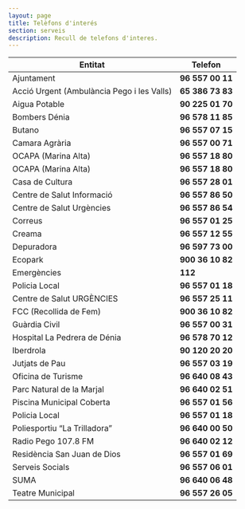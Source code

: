 ```yaml
---
layout: page
title: Telèfons d'interés
section: serveis
description: Recull de telefons d'interes.
---
```

Entitat                                     | Telefon
--------------------------------------------|----------
Ajuntament                                  | **96 557 00 11**
Acció Urgent (Ambulància Pego i les Valls)  | **65 386 73 83**
Aigua Potable                               | **90 225 01 70**
Bombers Dénia                               | **96 578 11 85**
Butano                                      | **96 557 07 15**
Camara Agrària                              | **96 557 00 71**
OCAPA (Marina Alta)                         | **96 557 18 80**
OCAPA (Marina Alta)                         | **96 557 18 80**
Casa de Cultura                             | **96 557 28 01**
Centre de Salut Informació                  | **96 557 86 50**
Centre de Salut Urgències                   | **96 557 86 54**
Correus                                     | **96 557 01 25**
Creama                                      | **96 557 12 55**
Depuradora                                  | **96 597 73 00**
Ecopark                                     | **900 36 10 82**
Emergències                                 | **112**
Policia Local                               | **96 557 01 18**
Centre de Salut URGÈNCIES                   | **96 557 25 11**
FCC (Recollida de Fem)                      | **900 36 10 82**
Guàrdia Civil                               | **96 557 00 31**
Hospital La Pedrera de Dénia                | **96 578 70 12**
Iberdrola                                   | **90 120 20 20**
Jutjats de Pau                              | **96 557 03 19**
Oficina de Turisme                          | **96 640 08 43**
Parc Natural de la Marjal                   | **96 640 02 51**
Piscina Municipal Coberta                   | **96 557 01 56**
Policia Local                               | **96 557 01 18**
Poliesportiu “La Trilladora”                | **96 640 00 50**
Radio Pego 107.8 FM                         | **96 640 02 12**
Residència San Juan de Dios                 | **96 557 01 69**
Serveis Socials                             | **96 557 06 01**
SUMA                                        | **96 640 06 48**
Teatre Municipal                            | **96 557 26 05**